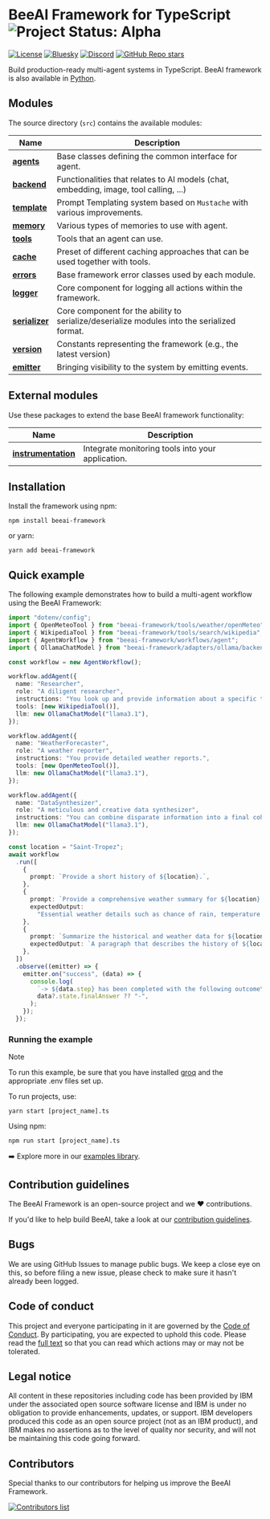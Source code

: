 # BeeAI Framework for TypeScript <img align="cener" alt="Project Status: Alpha" src="https://img.shields.io/badge/Status-Beta-blue">

[![License](https://img.shields.io/badge/License-Apache%202.0-EA7826?style=flat)](https://github.com/i-am-bee/beeai-framework?tab=Apache-2.0-1-ov-file#readme)
[![Bluesky](https://img.shields.io/badge/Bluesky-0285FF?style=flat&logo=bluesky&logoColor=white)](https://bsky.app/profile/beeaiagents.bsky.social)
[![Discord](https://img.shields.io/discord/1309202615556378705?style=social&logo=discord&logoColor=black&label=Discord&labelColor=7289da&color=black)](https://discord.com/invite/NradeA6ZNF)
[![GitHub Repo stars](https://img.shields.io/github/stars/I-am-bee/beeai-framework)](https://github.com/i-am-bee/beeai-framework)

Build production-ready multi-agent systems in TypeScript. BeeAI framework is also available in [Python](https://github.com/i-am-bee/beeai-framework/tree/main/python).

## Modules

The source directory (`src`) contains the available modules:

| Name                                                | Description                                                                                 |
| --------------------------------------------------- | ------------------------------------------------------------------------------------------- |
| [**agents**](/typescript/docs/agents.md)            | Base classes defining the common interface for agent.                                       |
| [**backend**](/typescript/docs/backend.md)          | Functionalities that relates to AI models (chat, embedding, image, tool calling, ...)       |
| [**template**](/typescript/docs/templates.md)       | Prompt Templating system based on `Mustache` with various improvements.                     |
| [**memory**](/typescript/docs/memory.md)            | Various types of memories to use with agent.                                                |
| [**tools**](/typescript/docs/tools.md)              | Tools that an agent can use.                                                                |
| [**cache**](/typescript/docs/cache.md)              | Preset of different caching approaches that can be used together with tools.                |
| [**errors**](/typescript/docs/errors.md)            | Base framework error classes used by each module.                                           |
| [**logger**](/typescript/docs/logger.md)            | Core component for logging all actions within the framework.                                |
| [**serializer**](/typescript/docs/serialization.md) | Core component for the ability to serialize/deserialize modules into the serialized format. |
| [**version**](/typescript/docs/version.md)          | Constants representing the framework (e.g., the latest version)                             |
| [**emitter**](/typescript/docs/emitter.md)          | Bringing visibility to the system by emitting events.                                       |

## External modules

Use these packages to extend the base BeeAI framework functionality:

| Name                                                                                                                       | Description                                       |
| -------------------------------------------------------------------------------------------------------------------------- | ------------------------------------------------- |
| [**instrumentation**](https://github.com/Arize-ai/openinference/tree/main/js/packages/openinference-instrumentation-beeai) | Integrate monitoring tools into your application. |

## Installation

Install the framework using npm:

```shell
npm install beeai-framework
```

or yarn:

```shell
yarn add beeai-framework
```

## Quick example

The following example demonstrates how to build a multi-agent workflow using the BeeAI Framework:

```ts
import "dotenv/config";
import { OpenMeteoTool } from "beeai-framework/tools/weather/openMeteo";
import { WikipediaTool } from "beeai-framework/tools/search/wikipedia";
import { AgentWorkflow } from "beeai-framework/workflows/agent";
import { OllamaChatModel } from "beeai-framework/adapters/ollama/backend/chat";

const workflow = new AgentWorkflow();

workflow.addAgent({
  name: "Researcher",
  role: "A diligent researcher",
  instructions: "You look up and provide information about a specific topic.",
  tools: [new WikipediaTool()],
  llm: new OllamaChatModel("llama3.1"),
});

workflow.addAgent({
  name: "WeatherForecaster",
  role: "A weather reporter",
  instructions: "You provide detailed weather reports.",
  tools: [new OpenMeteoTool()],
  llm: new OllamaChatModel("llama3.1"),
});

workflow.addAgent({
  name: "DataSynthesizer",
  role: "A meticulous and creative data synthesizer",
  instructions: "You can combine disparate information into a final coherent summary.",
  llm: new OllamaChatModel("llama3.1"),
});

const location = "Saint-Tropez";
await workflow
  .run([
    {
      prompt: `Provide a short history of ${location}.`,
    },
    {
      prompt: `Provide a comprehensive weather summary for ${location} today.`,
      expectedOutput:
        "Essential weather details such as chance of rain, temperature and wind. Only report information that is available.",
    },
    {
      prompt: `Summarize the historical and weather data for ${location}.`,
      expectedOutput: `A paragraph that describes the history of ${location}, followed by the current weather conditions.`,
    },
  ])
  .observe((emitter) => {
    emitter.on("success", (data) => {
      console.log(
        `-> ${data.step} has been completed with the following outcome\n`,
        data?.state.finalAnswer ?? "-",
      );
    });
  });
```

### Running the example

> [!Note]
>
> To run this example, be sure that you have installed [groq](/typescript/docs/backend.md) and the appropriate .env files set up.

To run projects, use:

```shell
yarn start [project_name].ts
```

Using npm:

```shell
npm run start [project_name].ts
```

➡️ Explore more in our [examples library](/typescript/examples).

## Contribution guidelines

The BeeAI Framework is an open-source project and we ❤️ contributions.<br>

If you'd like to help build BeeAI, take a look at our [contribution guidelines](/typescript/CONTRIBUTING.md).

## Bugs

We are using GitHub Issues to manage public bugs. We keep a close eye on this, so before filing a new issue, please check to make sure it hasn't already been logged.

## Code of conduct

This project and everyone participating in it are governed by the [Code of Conduct](/CODE_OF_CONDUCT.md). By participating, you are expected to uphold this code. Please read the [full text](/CODE_OF_CONDUCT.md) so that you can read which actions may or may not be tolerated.

## Legal notice

All content in these repositories including code has been provided by IBM under the associated open source software license and IBM is under no obligation to provide enhancements, updates, or support. IBM developers produced this code as an open source project (not as an IBM product), and IBM makes no assertions as to the level of quality nor security, and will not be maintaining this code going forward.

## Contributors

Special thanks to our contributors for helping us improve the BeeAI Framework.

<a href="https://github.com/i-am-bee/beeai-framework/graphs/contributors">
  <img alt="Contributors list" src="https://contrib.rocks/image?repo=i-am-bee/beeai-framework" />
</a>
